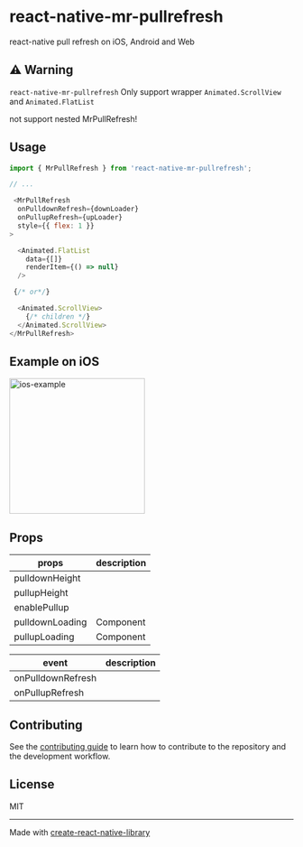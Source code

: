 # react-native-mr-pullrefresh

react-native pull refresh on iOS, Android and Web

## ⚠️ Warning
`react-native-mr-pullrefresh` Only support wrapper `Animated.ScrollView` and `Animated.FlatList`

not support nested MrPullRefresh!

<!-- ## Installation

```sh
npm install react-native-mr-pullrefresh
``` -->

## Usage

```js
import { MrPullRefresh } from 'react-native-mr-pullrefresh';

// ...

 <MrPullRefresh
  onPulldownRefresh={downLoader}
  onPullupRefresh={upLoader}
  style={{ flex: 1 }}
>

  <Animated.FlatList
    data={[]}
    renderItem={() => null}
  />

 {/* or*/}

  <Animated.ScrollView>
    {/* children */}
  </Animated.ScrollView>
</MrPullRefresh>
```

## Example on iOS
<img src="./gifs/ddd.gif" alt="ios-example" width="240">

## Props
| props           | description |
| --------------- | ----------- |
| pulldownHeight  |             |
| pullupHeight    |             |
| enablePullup    |             |
| pulldownLoading | Component   |
| pullupLoading   | Component   |

| event             | description |
| ----------------- | ----------- |
| onPulldownRefresh |             |
| onPullupRefresh   |             |


## Contributing

See the [contributing guide](CONTRIBUTING.md) to learn how to contribute to the repository and the development workflow.

## License

MIT

---

Made with [create-react-native-library](https://github.com/callstack/react-native-builder-bob)
